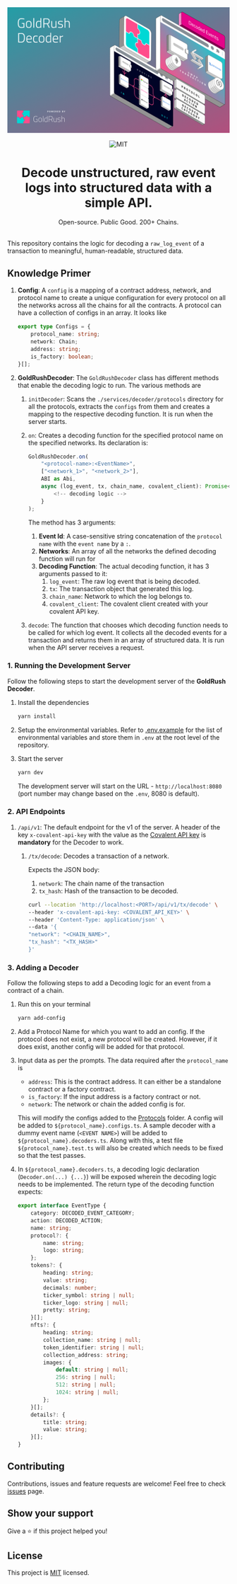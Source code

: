 <div align="center">
    <img alt="GoldRush Kit Logo" src="assets/goldrush-decoder-banner.png" style="max-width: 100%;"/>
</div>

<p align="center">
  <img src="https://img.shields.io/github/license/covalenthq/goldrush-decoder" alt="MIT">
</p>

<h1 align="center">
Decode unstructured, raw event logs into structured data with a simple API.
</h1>

<div align="center">
Open-source. Public Good. 200+ Chains.
</div>

<br>

This repository contains the logic for decoding a `raw_log_event` of a transaction to meaningful, human-readable, structured data.

## Knowledge Primer

1.  **Config**: A `config` is a mapping of a contract address, network, and protocol name to create a unique configuration for every protocol on all the networks across all the chains for all the contracts. A protocol can have a collection of configs in an array. It looks like

    ```ts
    export type Configs = {
        protocol_name: string;
        network: Chain;
        address: string;
        is_factory: boolean;
    }[];
    ```

2.  **GoldRushDecoder**: The `GoldRushDecoder` class has different methods that enable the decoding logic to run. The various methods are

    1.  `initDecoder`: Scans the `./services/decoder/protocols` directory for all the protocols, extracts the `configs` from them and creates a mapping to the respective decoding function. It is run when the server starts.
    2.  `on`: Creates a decoding function for the specified protocol name on the specified networks. Its declaration is:

        ```ts
        GoldRushDecoder.on(
            "<protocol-name>:<EventName>",
            ["<network_1>", "<network_2>"],
            ABI as Abi,
            async (log_event, tx, chain_name, covalent_client): Promise<EventType> => {
                <!-- decoding logic -->
            }
        );
        ```

        The method has 3 arguments:

        1. **Event Id**: A case-sensitive string concatenation of the `protocol name` with the `event name` by a `:`.
        2. **Networks**: An array of all the networks the defined decoding function will run for
        3. **Decoding Function**: The actual decoding function, it has 3 arguments passed to it:
            1. `log_event`: The raw log event that is being decoded.
            2. `tx`: The transaction object that generated this log.
            3. `chain_name`: Network to which the log belongs to.
            4. `covalent_client`: The covalent client created with your covalent API key.

    3.  `decode`: The function that chooses which decoding function needs to be called for which log event. It collects all the decoded events for a transaction and returns them in an array of structured data. It is run when the API server receives a request.

### 1. Running the Development Server

Follow the following steps to start the development server of the **GoldRush Decoder**.

1. Install the dependencies

    ```bash
    yarn install
    ```

2. Setup the environmental variables. Refer to [.env.example](.env.example) for the list of environmental variables and store them in `.env` at the root level of the repository.

3. Start the server

    ```bash
    yarn dev
    ```

    The development server will start on the URL - `http://localhost:8080` (port number may change based on the `.env`, 8080 is default).

### 2. API Endpoints

1.  `/api/v1`: The default endpoint for the v1 of the server. A header of the key `x-covalent-api-key` with the value as the [Covalent API key](https://www.covalenthq.com/platform/apikey/) is **mandatory** for the Decoder to work.

    1.  `/tx/decode`: Decodes a transaction of a network.

        Expects the JSON body:

        1.  `network`: The chain name of the transaction
        2.  `tx_hash`: Hash of the transaction to be decoded.

        ```bash
        curl --location 'http://localhost:<PORT>/api/v1/tx/decode' \
        --header 'x-covalent-api-key: <COVALENT_API_KEY>' \
        --header 'Content-Type: application/json' \
        --data '{
        "network": "<CHAIN_NAME>",
        "tx_hash": "<TX_HASH>"
        }'
        ```

### 3. Adding a Decoder

Follow the following steps to add a Decoding logic for an event from a contract of a chain.

1.  Run this on your terminal
    ```bash
    yarn add-config
    ```
2.  Add a Protocol Name for which you want to add an config. If the protocol does not exist, a new protocol will be created. However, if it does exist, another config will be added for that protocol.
3.  Input data as per the prompts. The data required after the `protocol_name` is

    -   `address`: This is the contract address. It can either be a standalone contract or a factory contract.
    -   `is_factory`: If the input address is a factory contract or not.
    -   `network`: The network or chain the added config is for.

    This will modify the configs added to the [Protocols](services/protocols) folder. A config will be added to `${protocol_name}.configs.ts`. A sample decoder with a dummy event name (`<EVENT NAME>`) will be added to `${protocol_name}.decoders.ts`. Along with this, a test file `${protocol_name}.test.ts` will also be created which needs to be fixed so that the test passes.

4.  In `${protocol_name}.decoders.ts`, a decoding logic declaration (`Decoder.on(...) {...}`) will be exposed wherein the decoding logic needs to be implemented. The return type of the decoding function expects:

    ```ts
    export interface EventType {
        category: DECODED_EVENT_CATEGORY;
        action: DECODED_ACTION;
        name: string;
        protocol?: {
            name: string;
            logo: string;
        };
        tokens?: {
            heading: string;
            value: string;
            decimals: number;
            ticker_symbol: string | null;
            ticker_logo: string | null;
            pretty: string;
        }[];
        nfts?: {
            heading: string;
            collection_name: string | null;
            token_identifier: string | null;
            collection_address: string;
            images: {
                default: string | null;
                256: string | null;
                512: string | null;
                1024: string | null;
            };
        }[];
        details?: {
            title: string;
            value: string;
        }[];
    }
    ```

## Contributing

Contributions, issues and feature requests are welcome!
Feel free to check [issues](https://github.com/covalenthq/goldrush-decoder/issues) page.

## Show your support

Give a ⭐️ if this project helped you!

## License

This project is [MIT](LICENSE) licensed.
